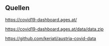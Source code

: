 ## Quellen
https://covid19-dashboard.ages.at/

https://covid19-dashboard.ages.at/data/data.zip

https://github.com/keriati/austria-covid-data
